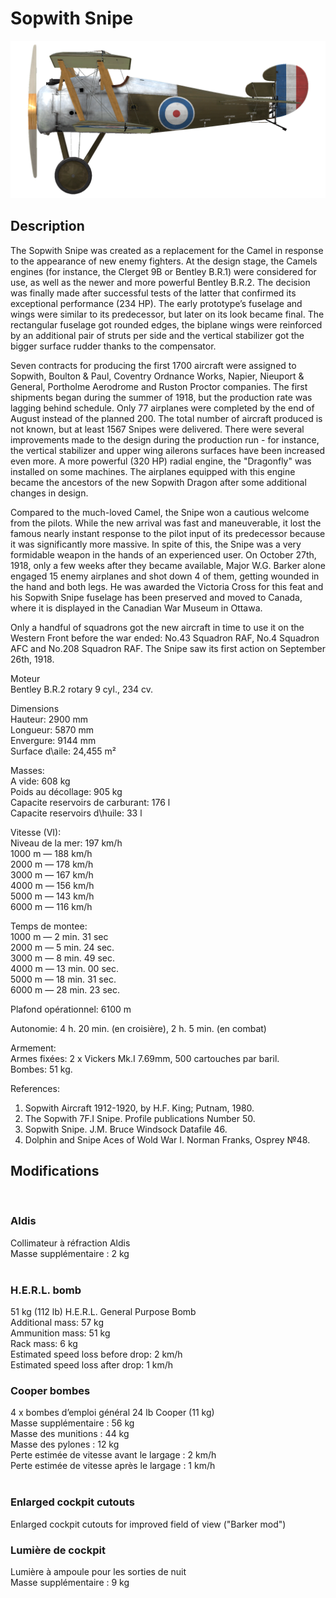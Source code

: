 # Sopwith Snipe  
  
![sopsnipe](../images/sopsnipe.png)  
  
## Description  
  
The Sopwith Snipe was created as a replacement for the Camel in response to the appearance of new enemy fighters. At the design stage, the Camels engines (for instance, the Clerget 9B or Bentley B.R.1) were considered for use, as well as the newer and more powerful Bentley B.R.2. The decision was finally made after successful tests of the latter that confirmed its exceptional performance (234 HP). The early prototype’s fuselage and wings were similar to its predecessor, but later on its look became final. The rectangular fuselage got rounded edges, the biplane wings were reinforced by an additional pair of struts per side and the vertical stabilizer got the bigger surface rudder thanks to the compensator.  
  
Seven contracts for producing the first 1700 aircraft were assigned to Sopwith, Boulton & Paul, Coventry Ordnance Works, Napier, Nieuport & General, Portholme Aerodrome and Ruston Proctor companies. The first shipments began during the summer of 1918, but the production rate was lagging behind schedule. Only 77 airplanes were completed by the end of August instead of the planned 200. The total number of aircraft produced is not known, but at least 1567 Snipes were delivered. There were several improvements made to the design during the production run - for instance, the vertical stabilizer and upper wing ailerons surfaces have been increased even more. A more powerful (320 HP) radial engine, the "Dragonfly" was installed on some machines. The airplanes equipped with this engine became the ancestors of the new Sopwith Dragon after some additional changes in design.  
  
Compared to the much-loved Camel, the Snipe won a cautious welcome from the pilots. While the new arrival was fast and maneuverable, it lost the famous nearly instant response to the pilot input of its predecessor because it was significantly more massive. In spite of this, the Snipe was a very formidable weapon in the hands of an experienced user. On October 27th, 1918, only a few weeks after they became available, Major W.G. Barker alone engaged 15 enemy airplanes and shot down 4 of them, getting wounded in the hand and both legs. He was awarded the Victoria Cross for this feat and his Sopwith Snipe fuselage has been preserved and moved to Canada, where it is displayed in the Canadian War Museum in Ottawa.  
  
Only a handful of squadrons got the new aircraft in time to use it on the Western Front before the war ended: No.43 Squadron RAF, No.4 Squadron AFC and No.208 Squadron RAF. The Snipe saw its first action on September 26th, 1918.  
  
  
Moteur  
Bentley B.R.2 rotary 9 cyl., 234 cv.  
  
Dimensions  
Hauteur: 2900 mm  
Longueur: 5870 mm  
Envergure: 9144 mm  
Surface d\aile: 24,455 m²  
  
Masses:  
A vide: 608 kg   
Poids au décollage: 905 kg  
Capacite reservoirs de carburant: 176 l  
Capacite reservoirs d\huile: 33 l      
  
Vitesse (VI):  
Niveau de la mer: 197 km/h  
1000 m — 188 km/h  
2000 m — 178 km/h  
3000 m — 167 km/h  
4000 m — 156 km/h  
5000 m — 143 km/h  
6000 m — 116 km/h  
  
Temps de montee:  
1000 m — 2 min. 31 sec  
2000 m — 5 min. 24 sec.  
3000 m — 8 min. 49 sec.  
4000 m — 13 min. 00 sec.  
5000 m — 18 min. 31 sec.  
6000 m — 28 min. 23 sec.  
  
Plafond opérationnel: 6100 m  
  
Autonomie: 4 h. 20 min. (en croisière), 2 h. 5 min. (en combat)  
  
Armement:  
Armes fixées: 2 х Vickers Mk.I 7.69mm, 500 cartouches par baril.  
Bombes: 51 kg.  
  
References:  
1) Sopwith Aircraft 1912-1920, by H.F. King; Putnam, 1980.  
2) The Sopwith 7F.I Snipe. Profile publications Number 50.  
3) Sopwith Snipe. J.M. Bruce Windsock Datafile 46.  
4) Dolphin and Snipe Aces of Wold War I. Norman Franks, Osprey №48.  
  
## Modifications  
  ﻿
  
### Aldis  
  
Collimateur à réfraction Aldis  
Masse supplémentaire : 2 kg  
  ﻿
  
### H.E.R.L. bomb  
  
51 kg (112 lb) H.E.R.L. General Purpose Bomb  
Additional mass: 57 kg  
Ammunition mass: 51 kg  
Rack mass: 6 kg  
Estimated speed loss before drop: 2 km/h  
Estimated speed loss after drop: 1 km/h  ﻿
  
### Cooper bombes  
  
4 x bombes d’emploi général 24 lb Cooper (11 kg)  
Masse supplémentaire : 56 kg  
Masse des munitions : 44 kg  
Masse des pylones : 12 kg  
Perte estimée de vitesse avant le largage : 2 km/h  
Perte estimée de vitesse après le largage : 1 km/h  
  ﻿
  
### Enlarged cockpit cutouts  
  
Enlarged cockpit cutouts for improved field of view ("Barker mod")  ﻿
  
### Lumière de cockpit  
  
Lumière à ampoule pour les sorties de nuit  
Masse supplémentaire : 9 kg  
